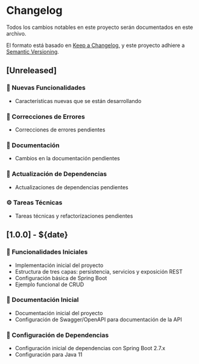 # Changelog

Todos los cambios notables en este proyecto serán documentados en este archivo.

El formato está basado en [Keep a Changelog](https://keepachangelog.com/es-ES/1.0.0/),
y este proyecto adhiere a [Semantic Versioning](https://semver.org/spec/v2.0.0.html).

## [Unreleased]

### 🚀 Nuevas Funcionalidades

- Características nuevas que se están desarrollando

### 🐞 Correcciones de Errores

- Correcciones de errores pendientes

### 📔 Documentación

- Cambios en la documentación pendientes

### 🔨 Actualización de Dependencias

- Actualizaciones de dependencias pendientes

### ⚙️ Tareas Técnicas

- Tareas técnicas y refactorizaciones pendientes

## [1.0.0] - ${date}

### 🚀 Funcionalidades Iniciales

- Implementación inicial del proyecto
- Estructura de tres capas: persistencia, servicios y exposición REST
- Configuración básica de Spring Boot
- Ejemplo funcional de CRUD

### 📔 Documentación Inicial

- Documentación inicial del proyecto
- Configuración de Swagger/OpenAPI para documentación de la API

### 🔨 Configuración de Dependencias

- Configuración inicial de dependencias con Spring Boot 2.7.x
- Configuración para Java 11
